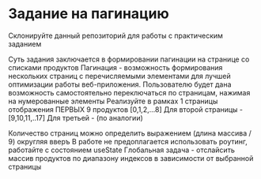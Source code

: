 # Задание на пагинацию

Склонируйте данный репозиторий для работы с практическим заданием

Суть задания заключается в формировании пагинации на странице со списками продуктов 
Пагинация - возможность формирования нескольких страниц с перечисляемыми элементами для лучшей
оптимизации работы веб-приложения. Пользователю будет дана возможность самостоятельно переключаться по страницам, нажимая на нумерованные элементы 
Реализуйте в рамках 1 страницы отображения ПЕРВЫХ 9 продуктов [0,1,2,...8]
Для второй страницы - [9,10,11,..17] 
Для третьей - (по аналогии)

Количество страниц можно определить выражением (длина массива / 9) округляя вверъ
В работе не предоплагается использовать роутинг, работайте с состоянием useState
Глобальная задача - отслайсить массив продуктов по диапазону индексов в зависимости от выбранной страницы 